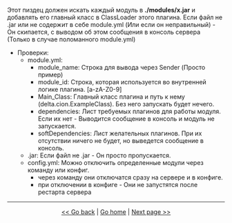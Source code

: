 <p>
    Этот пиздец должен искать каждый модуль в <b>./modules/x.jar</b> и добавлять его главный класс в ClassLoader этого плагина.
    Если файл не .jar или не содержит в себе module.yml (Или если он неправильный) -
    Он скипается, с выводом об этом сообщения в консоль сервера (Только в случае поломанного module.yml)
</p>

- Проверки:
    - module.yml:
        - module_name: Строка для вывода через Sender (Просто пример)
        - module_id: Строка, которая используется во внутренней логике плагина. [a-zA-Z0-9]
        - Main_Class: Главный класс плагина и путь к нему (delta.cion.ExampleClass).
                      Без него запускать будет нечего.
        - dependencies: Лист требуемых плагинов для работы модуля.
                      Если их нет - Выводится сообщение в консоль и модуль не запускается.
        - softDependencies: Лист желательных плагинов.
                      При их отсутствии ничего не будет, но выведется сообщение в консоль.
    - .jar: Если файл не .jar - Он просто пропускается.
    - config.yml: Можно отключить определенные модули через команду или конфиг.
      - через команду они отключатся сразу на сервере и в конфиге.
      - при отключении в конфиге - Они не запустятся после рестарта сервера

---

<p align="center">
<a href="../../README.md"> << Go back</a>
|
<a href="../../README.md">Go home</a>
|
<a href="./core.progress.md"> Next page >> </a>
</p>